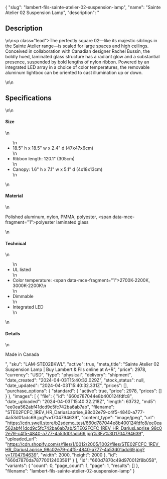 {
  "slug": "lambert-fils-sainte-atelier-02-suspension-lamp",
  "name": "Sainte Atelier 02 Suspension Lamp",
  "description": "<h2>Description</h2>\n<!-- split -->\n<p class=\"lead\">The perfectly square 02—like its majestic siblings in the Sainte Atelier range—is scaled for large spaces and high ceilings. Conceived in collaboration with Canadian designer Rachel Bussin, the boldly hued, laminated glass structure has a radiant glow and a substantial presence, suspended by bold lengths of nylon ribbon. Powered by an integrated LED array in a choice of color temperatures, the removable aluminum lightbox can be oriented to cast illumination up or down.  </p>\n<!-- split -->\n<h2>Specifications</h2>\n<!-- split -->\n<h4>Size</h4>\n<ul>\n<li>18.5\" h x 18.5\" w x 2.4\" d (47x47x6cm)</li>\n<li>Ribbon length: 120.1\" (305cm)</li>\n<li>Canopy: 1.6\" h x 7.1\" w x 5.1\" d (4x18x13cm)</li>\n</ul>\n<h4>Material</h4>\n<p><span>Polished aluminum, nylon, PMMA, polyester,</span><span> </span><span data-mce-fragment=\"1\">polyester laminated glass</span></p>\n<h4>Technical</h4>\n<ul>\n<li>UL listed</li>\n<li>Color temperature: <span data-mce-fragment=\"1\">2700K-2200K, 3000K-2200K</span>\n</li>\n<li>Dimmable</li>\n<li>Integrated LED</li>\n</ul>\n<h4>Details</h4>\n<p>Made in Canada</p>",
  "sku": "LAM-STE02BKWL",
  "active": true,
  "meta_title": "Sainte Atelier 02 Suspension Lamp | Buy Lambert & Fils online at A+R",
  "price": 2978,
  "currency": "USD",
  "type": "physical",
  "delivery": "shipment",
  "date_created": "2024-04-03T15:40:32.029Z",
  "stock_status": null,
  "date_updated": "2024-04-03T15:40:32.331Z",
  "prices": [],
  "purchase_options": {
    "standard": {
      "active": true,
      "price": 2978,
      "prices": []
    }
  },
  "images": [
    {
      "file": {
        "id": "660d787044e8b400124fdfc8",
        "date_uploaded": "2024-04-03T15:40:32.218Z",
        "length": 63732,
        "md5": "ee0ea562abf41dcd9c5fc742ba6ab7ab",
        "filename": "STE02FCFC_1REV_HR_DariusLaprise_98c02e79-c4f5-4840-a777-4a53d01adc69.jpg?v=1704794639",
        "content_type": "image/jpeg",
        "url": "https://cdn.swell.store/b2sdemo_test/660d787044e8b400124fdfc8/ee0ea562abf41dcd9c5fc742ba6ab7ab/STE02FCFC_1REV_HR_DariusLaprise_98c02e79-c4f5-4840-a777-4a53d01adc69.jpg%3Fv%3D1704794639",
        "uploaded_url": "https://cdn.shopify.com/s/files/1/0012/2005/1002/files/STE02FCFC_1REV_HR_DariusLaprise_98c02e79-c4f5-4840-a777-4a53d01adc69.jpg?v=1704794639",
        "width": 2000,
        "height": 2000
      },
      "id": "660d7870da78770012403591"
    }
  ],
  "id": "660d7870c49d970012f8b058",
  "variants": {
    "count": 0,
    "page_count": 1,
    "page": 1,
    "results": []
  },
  "filename": "lambert-fils-sainte-atelier-02-suspension-lamp"
}